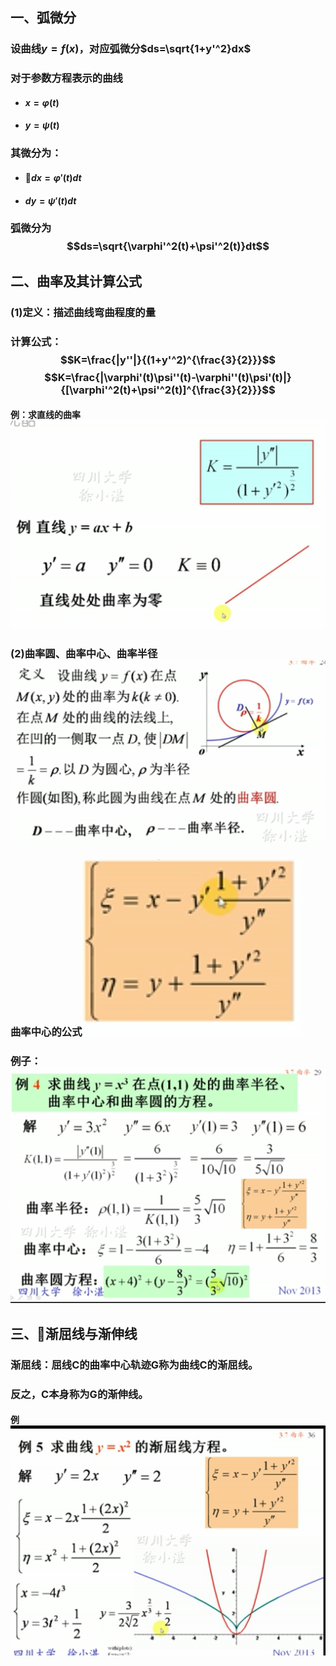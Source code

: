 ## 一、弧微分
### 设曲线$y=f(x)$，对应弧微分$ds=\sqrt{1+y'^2}dx$
### 对于参数方程表示的曲线
- #### $x=\varphi (t)$
- #### $y=\psi (t)$
### 其微分为：
- #### $dx=\varphi'(t)dt$
- #### $dy=\psi'(t)dt$
### 弧微分为$$ds=\sqrt{\varphi'^2(t)+\psi'^2(t)}dt$$

## 二、曲率及其计算公式
### (1)定义：描述曲线弯曲程度的量
### 计算公式：$$K=\frac{|y''|}{(1+y'^2)^{\frac{3}{2}}}$$ $$K=\frac{|\varphi'(t)\psi''(t)-\varphi''(t)\psi'(t)|}{[\varphi'^2(t)+\psi'^2(t)]^{\frac{3}{2}}}$$
#### 例：求直线的曲率![](assets/markdown-img-paste-20180407194644153.png)

### (2)曲率圆、曲率中心、曲率半径![](assets/markdown-img-paste-20180407195150596.png)
### 曲率中心的公式![](assets/markdown-img-paste-20180407195221318.png)

### 例子：![](assets/markdown-img-paste-20180407195415917.png)
## 三、渐屈线与渐伸线
### 渐屈线：屈线C的曲率中心轨迹G称为曲线C的渐屈线。
### 反之，C本身称为G的渐伸线。
#### 例![](assets/markdown-img-paste-20180407195630730.png)
